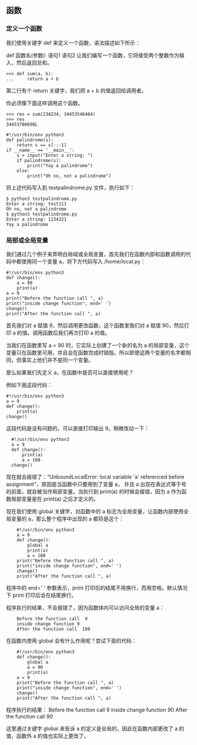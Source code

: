 ## 函数
### 定义一个函数
我们使用关键字 def 来定义一个函数，语法描述如下所示：

def 函数名(参数):
    语句1
    语句2
让我们编写一个函数，它将接受两个整数作为输入，然后返回总和。

    >>> def sum(a, b):
    ...     return a + b
第二行有个 return 关键字，我们把 a + b 的值返回给调用者。

你必须像下面这样调用这个函数。

    >>> res = sum(234234, 34453546464)
    >>> res
    34453780698L

    #!/usr/bin/env python3
    def palindrome(s):
        return s == s[::-1]
    if __name__ == '__main__':
        s = input("Enter a string: ")
        if palindrome(s):
            print("Yay a palindrome")
        else:
            print("Oh no, not a palindrome")
将上述代码写入到 testpalindrome.py 文件，执行如下：

    $ python3 testpalindrome.py
    Enter a string: test111
    Oh no, not a palindrome
    $ python3 testpalindrome.py
    Enter a string: 1234321
    Yay a palindrome
    
### 局部或全局变量

我们通过几个例子来弄明白局域或全局变量，首先我们在函数内部和函数调用的代码中都使用同一个变量 a，将下方代码写入 /home/local.py：

    #!/usr/bin/env python3
    def change():
        a = 90
        print(a)
    a = 9
    print("Before the function call ", a)
    print("inside change function", end=' ')
    change()
    print("After the function call ", a)

首先我们对 a 赋值 9，然后调用更改函数，这个函数里我们对 a 赋值 90，然后打印 a 的值。调用函数后我们再次打印 a 的值。

当我们在函数里写 a = 90 时，它实际上创建了一个新的名为 a 的局部变量，这个变量只在函数里可用，并且会在函数完成时销毁。所以即使这两个变量的名字都相同，但事实上他们并不是同一个变量。

那么如果我们先定义 a，在函数中是否可以直接使用呢？

例如下面这段代码：

    #!/usr/bin/env python3
    a = 9
    def change():
        print(a)
    change()
这段代码是没有问题的，可以直接打印输出 9。稍微改动一下：

      #!/usr/bin/env python3
      a = 9
      def change():
          print(a)
          a = 100
      change()
现在就会报错了：“UnboundLocalError: local variable 'a' referenced before assignment”，原因是当函数中只要用到了变量 a，
并且 a 出现在表达式等于号的前面，就会被当作局部变量。当执行到 print(a) 的时候会报错，因为 a 作为函数局部变量是在 print(a) 之后才定义的。

现在我们使用 global 关键字，对函数中的 a 标志为全局变量，让函数内部使用全局变量的 a，那么整个程序中出现的 a 都将是这个：

        #!/usr/bin/env python3
        a = 9
        def change():
            global a
            print(a)
            a = 100
        print("Before the function call ", a)
        print("inside change function", end=' ')
        change()
        print("After the function call ", a)
        
程序中的 end=' ' 参数表示，print 打印后的结尾不用换行，而用空格。默认情况下 print 打印后会在结尾换行。

程序执行的结果，不会报错了，因为函数体内可以访问全局的变量 a：

        Before the function call  9
        inside change function 9
        After the function call  100
        
在函数内使用 global 会有什么作用呢？尝试下面的代码：

        #!/usr/bin/env python3
        def change():
            global a
            a = 90
            print(a)
        a = 9
        print("Before the function call ", a)
        print("inside change function", end=' ')
        change()
        print("After the function call ", a)
        
程序执行的结果：
        Before the function call  9
        inside change function 90
        After the function call  90
        
这里通过关键字 global 来告诉 a 的定义是全局的，因此在函数内部更改了 a 的值，函数外 a 的值也实际上更改了。

